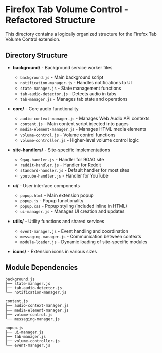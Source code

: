 # Firefox Tab Volume Control - Refactored Structure

This directory contains a logically organized structure for the Firefox Tab Volume Control extension.

## Directory Structure

- **background/** - Background service worker files
  - `background.js` - Main background script
  - `notification-manager.js` - Handles notifications to UI
  - `state-manager.js` - State management functions
  - `tab-audio-detector.js` - Detects audio in tabs
  - `tab-manager.js` - Manages tab state and operations

- **core/** - Core audio functionality
  - `audio-context-manager.js` - Manages Web Audio API contexts
  - `content.js` - Main content script injected into pages
  - `media-element-manager.js` - Manages HTML media elements
  - `volume-control.js` - Volume control functions
  - `volume-controller.js` - Higher-level volume control logic

- **site-handlers/** - Site-specific implementations
  - `9gag-handler.js` - Handler for 9GAG site
  - `reddit-handler.js` - Handler for Reddit
  - `standard-handler.js` - Default handler for most sites
  - `youtube-handler.js` - Handler for YouTube

- **ui/** - User interface components
  - `popup.html` - Main extension popup
  - `popup.js` - Popup functionality
  - `popup.css` - Popup styling (included inline in HTML)
  - `ui-manager.js` - Manages UI creation and updates

- **utils/** - Utility functions and shared services
  - `event-manager.js` - Event handling and coordination
  - `messaging-manager.js` - Communication between contexts
  - `module-loader.js` - Dynamic loading of site-specific modules

- **icons/** - Extension icons in various sizes

## Module Dependencies

```
background.js
├── state-manager.js
├── tab-audio-detector.js
└── notification-manager.js

content.js
├── audio-context-manager.js
├── media-element-manager.js
├── volume-control.js
└── messaging-manager.js

popup.js
├── ui-manager.js
├── tab-manager.js
├── volume-controller.js
└── event-manager.js
```